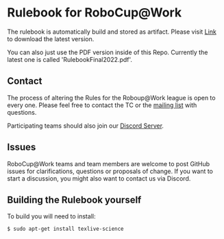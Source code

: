 Rulebook for RoboCup@Work
========

The rulebook is automatically build and stored as artifact. Please visit [Link](https://github.com/robocup-at-work/rulebook/actions) to download the latest version. 

You can also just use the PDF version inside of this Repo.
Currently the latest one is called 'RulebookFinal2022.pdf'.

## Contact


The process of altering the Rules for the Roboup@Work league is open to every one. Please feel free to contact the TC or the [mailing list](mailto:rc-work@lists.robocup.org) 
with questions.

Participating teams should also join our [Discord Server](https://discord.gg/z6Yn6UvhxU).

## Issues

RoboCup@Work teams and team members are welcome to post GitHub issues for clarifications, questions or proposals of change.
If you want to start a discussion, you might also want to contact us via Discord.

## Building the Rulebook yourself

To build you will need to install:

    $ sudo apt-get install texlive-science



